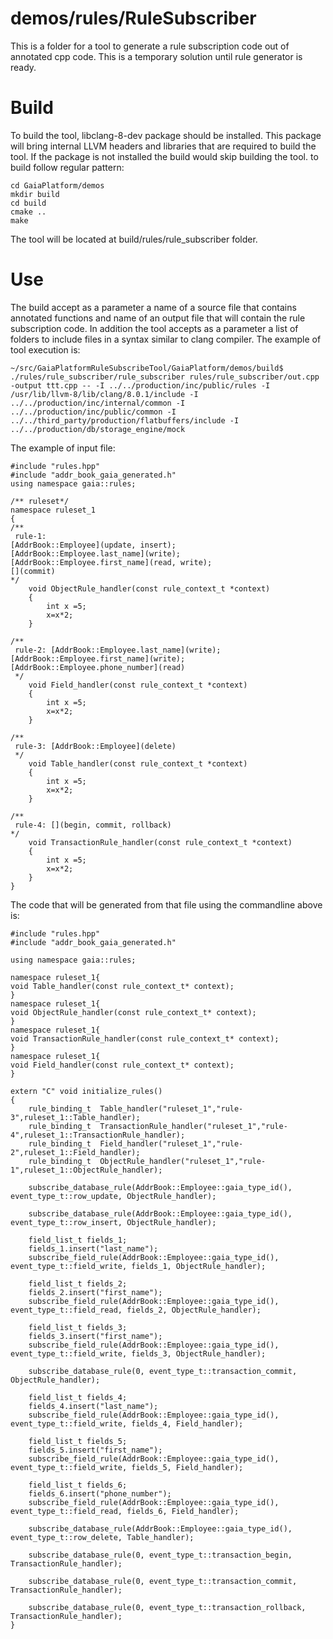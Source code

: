 # demos/rules/RuleSubscriber
This is a folder for a tool to generate a rule subscription code out of annotated cpp code. This is a temporary solution until rule generator is ready.

# Build
To build the tool, libclang-8-dev package should be installed. This package will bring internal LLVM headers and libraries that are required to build the tool. If the package is not installed the build would skip building the tool.
to build follow regular pattern:
```
cd GaiaPlatform/demos
mkdir build
cd build
cmake ..
make
```
The tool will be located at build/rules/rule_subscriber folder.

# Use 
The build accept as a parameter a name of a source file that contains annotated functions and name of an output file that will contain the rule subscription code. In addition the tool accepts as a parameter a list of folders to include files in a syntax similar to clang compiler.
The example of tool execution is:
```
~/src/GaiaPlatformRuleSubscribeTool/GaiaPlatform/demos/build$ ./rules/rule_subscriber/rule_subscriber rules/rule_subscriber/out.cpp -output ttt.cpp -- -I ../../production/inc/public/rules -I /usr/lib/llvm-8/lib/clang/8.0.1/include -I ../../production/inc/internal/common -I ../../production/inc/public/common -I ../../third_party/production/flatbuffers/include -I ../../production/db/storage_engine/mock
```

The example of input file:
```
#include "rules.hpp"
#include "addr_book_gaia_generated.h"
using namespace gaia::rules;

/** ruleset*/
namespace ruleset_1
{
/**
 rule-1: 
[AddrBook::Employee](update, insert);
[AddrBook::Employee.last_name](write);
[AddrBook::Employee.first_name](read, write);
[](commit)
*/
    void ObjectRule_handler(const rule_context_t *context)
    {
        int x =5;
        x=x*2;
    }

/**
 rule-2: [AddrBook::Employee.last_name](write); [AddrBook::Employee.first_name](write); [AddrBook::Employee.phone_number](read)
 */
    void Field_handler(const rule_context_t *context)
    {
        int x =5;
        x=x*2;
    }

/**
 rule-3: [AddrBook::Employee](delete)
 */
    void Table_handler(const rule_context_t *context)
    {
        int x =5;
        x=x*2;
    }

/**
 rule-4: [](begin, commit, rollback)
*/
    void TransactionRule_handler(const rule_context_t *context)
    {
        int x =5;
        x=x*2;
    }
}
```
The code that will be generated from that file using the commandline above is:  
```
#include "rules.hpp"
#include "addr_book_gaia_generated.h"

using namespace gaia::rules;

namespace ruleset_1{
void Table_handler(const rule_context_t* context);
}
namespace ruleset_1{
void ObjectRule_handler(const rule_context_t* context);
}
namespace ruleset_1{
void TransactionRule_handler(const rule_context_t* context);
}
namespace ruleset_1{
void Field_handler(const rule_context_t* context);
}

extern "C" void initialize_rules()
{
    rule_binding_t  Table_handler("ruleset_1","rule-3",ruleset_1::Table_handler);
    rule_binding_t  TransactionRule_handler("ruleset_1","rule-4",ruleset_1::TransactionRule_handler);
    rule_binding_t  Field_handler("ruleset_1","rule-2",ruleset_1::Field_handler);
    rule_binding_t  ObjectRule_handler("ruleset_1","rule-1",ruleset_1::ObjectRule_handler);

    subscribe_database_rule(AddrBook::Employee::gaia_type_id(), event_type_t::row_update, ObjectRule_handler);

    subscribe_database_rule(AddrBook::Employee::gaia_type_id(), event_type_t::row_insert, ObjectRule_handler);

    field_list_t fields_1;
    fields_1.insert("last_name");
    subscribe_field_rule(AddrBook::Employee::gaia_type_id(), event_type_t::field_write, fields_1, ObjectRule_handler);

    field_list_t fields_2;
    fields_2.insert("first_name");
    subscribe_field_rule(AddrBook::Employee::gaia_type_id(), event_type_t::field_read, fields_2, ObjectRule_handler);

    field_list_t fields_3;
    fields_3.insert("first_name");
    subscribe_field_rule(AddrBook::Employee::gaia_type_id(), event_type_t::field_write, fields_3, ObjectRule_handler);

    subscribe_database_rule(0, event_type_t::transaction_commit, ObjectRule_handler);

    field_list_t fields_4;
    fields_4.insert("last_name");
    subscribe_field_rule(AddrBook::Employee::gaia_type_id(), event_type_t::field_write, fields_4, Field_handler);

    field_list_t fields_5;
    fields_5.insert("first_name");
    subscribe_field_rule(AddrBook::Employee::gaia_type_id(), event_type_t::field_write, fields_5, Field_handler);

    field_list_t fields_6;
    fields_6.insert("phone_number");
    subscribe_field_rule(AddrBook::Employee::gaia_type_id(), event_type_t::field_read, fields_6, Field_handler);

    subscribe_database_rule(AddrBook::Employee::gaia_type_id(), event_type_t::row_delete, Table_handler);

    subscribe_database_rule(0, event_type_t::transaction_begin, TransactionRule_handler);

    subscribe_database_rule(0, event_type_t::transaction_commit, TransactionRule_handler);

    subscribe_database_rule(0, event_type_t::transaction_rollback, TransactionRule_handler);
}
```

